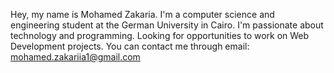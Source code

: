 Hey, my name is Mohamed Zakaria.
I'm a computer science and engineering student at the German University in Cairo.
I'm passionate about technology and programming.
Looking for opportunities to work on Web Development projects.
You can contact me through email: mohamed.zakariia1@gmail.com
